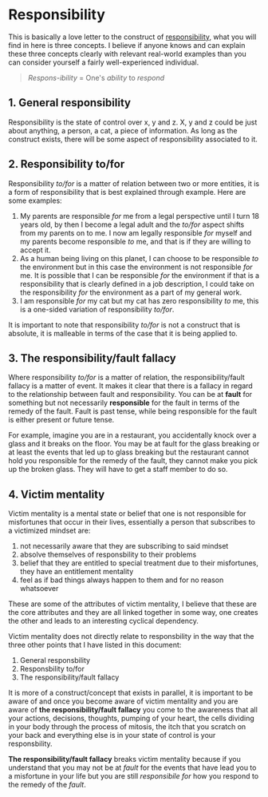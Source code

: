 # Responsibility

This is basically a love letter to the construct of [responsibility](https://en.wikipedia.org/wiki/Responsibility), what you will find in here is three concepts. I believe if anyone knows and can explain these three concepts clearly with relevant real-world examples than you can consider yourself a fairly well-experienced individual.

> _Respons_-_ibility_ = One's _ability_ to _respond_

## 1. General responsibility

Responsibility is the state of control over x, y and z. X, y and z could be just about anything, a person, a cat, a piece of information. As long as the construct exists, there will be some aspect of responsibility associated to it.

## 2. Responsibility to/for

Responsibility _to/for_ is a matter of relation between two or more entities, it is a form of responsibility that is best explained through example. Here are some examples:

1. My parents are responsible _for_ me from a legal perspective until I turn 18 years old, by then I become a legal adult and the _to/for_ aspect shifts from my parents on to me. I now am legally responsible _for_ myself and my parents become responsible _to_ me, and that is if they are willing to accept it.
2. As a human being living on this planet, I can choose to be responsible _to_ the environment but in this case the environment is not responsible _for_ me. It is possible that I can be responsible _for_ the environment if that is a responsibility that is clearly defined in a job description, I could take on the responsibility _for_ the environment as a part of my general work.
3. I am responsible _for_ my cat but my cat has zero responsibility _to_ me, this is a one-sided variation of responsibility _to/for_.

It is important to note that responsibility _to/for_ is not a construct that is absolute, it is malleable in terms of the case that it is being applied to.

## 3. The responsibility/fault fallacy

Where responsibility _to/for_ is a matter of relation, the responsibility/fault fallacy is a matter of event. It makes it clear that there is a fallacy in regard to the relationship between fault and responsibility. You can be at **fault** for something but not necessarily **responsible** for the fault in terms of the remedy of the fault. Fault is past tense, while being responsible for the fault is either present or future tense.

For example, imagine you are in a restaurant, you accidentally knock over a glass and it breaks on the floor. You may be at fault for the glass breaking or at least the events that led up to glass breaking but the restaurant cannot hold you responsible for the remedy of the fault, they cannot make you pick up the broken glass. They will have to get a staff member to do so.

## 4. Victim mentality

Victim mentality is a mental state or belief that one is not responsible for misfortunes that occur in their lives, essentially a person that subscribes to a victimized mindset are:

1. not necessarily aware that they are subscribing to said mindset
2. absolve themselves of responsbility to their problems
3. belief that they are entitled to special treatment due to their misfortunes, they have an entitlement mentality
4. feel as if bad things always happen to them and for no reason whatsoever

These are some of the attributes of victim mentality, I believe that these are the core attributes and they are all linked together in some way, one creates the other and leads to an interesting cyclical dependency.

Victim mentality does not directly relate to responsbility in the way that the three other points that I have listed in this document:

1. General responsbility
2. Responsbility to/for
3. The responsibility/fault fallacy

It is more of a construct/concept that exists in parallel, it is important to be aware of and once you become aware of victim mentality and you are aware of **the responsibility/fault fallacy** you come to the awareness that all your actions, decisions, thoughts, pumping of your heart, the cells dividing in your body through the process of mitosis, the itch that you scratch on your back and everything else is in your state of control is your responsbility.

**The responsibility/fault fallacy** breaks victim mentality because if you understand that you may not be at _fault_ for the events that have lead you to a misfortune in your life but you are still _responsibile for_ how you respond to the remedy of the _fault_.
